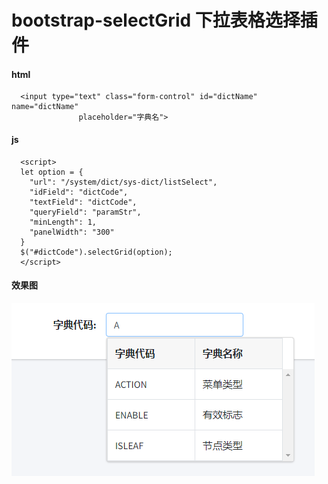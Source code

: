 # bootstrap-selectGrid 下拉表格选择插件
#### html
```
  <input type="text" class="form-control" id="dictName" name="dictName"
               placeholder="字典名">
```
#### js
```
  <script>
  let option = {
    "url": "/system/dict/sys-dict/listSelect",
    "idField": "dictCode",
    "textField": "dictCode",
    "queryField": "paramStr",
    "minLength": 1,
    "panelWidth": "300"
  }
  $("#dictCode").selectGrid(option);
  </script>
```

#### 效果图
![demo](demo.png)

